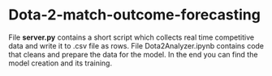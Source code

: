 # Dota-2-match-outcome-forecasting
File **server.py** contains a short script which collects real time competitive data and write it to .csv file as rows.
File Dota2Analyzer.ipynb contains code that cleans and prepare the data for the model. In the end you can find the model creation and its training.
